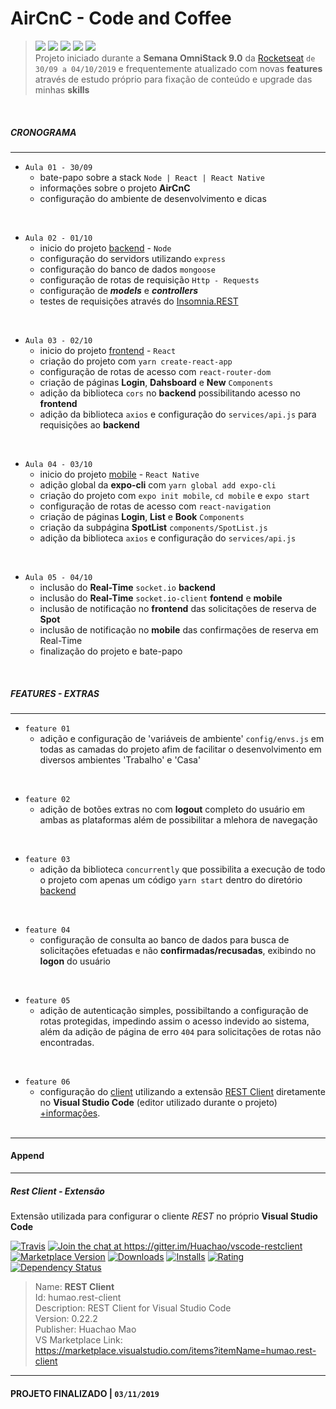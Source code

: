 # AirCnC - Code and Coffee
> ![](https://img.shields.io/github/stars/williamjesusti/semanaomnistack9.svg) 
![](https://img.shields.io/github/forks/williamjesusti/semanaomnistack9.svg) 
![](https://img.shields.io/github/tag/williamjesusti/semanaomnistack9.svg) 
![](https://img.shields.io/github/release/williamjesusti/semanaomnistack9.svg) 
![](https://img.shields.io/github/issues/williamjesusti/semanaomnistack9.svg)<br>
Projeto iniciado durante a **Semana OmniStack 9.0** da [Rocketseat](https://rocketseat.com.br/) `de 30/09 a 04/10/2019` e frequentemente atualizado com novas **features** através de estudo próprio para fixação de conteúdo e upgrade das minhas **skills**
<br>

##### CRONOGRAMA
------------
- `Aula 01 - 30/09`
  - bate-papo sobre a stack `Node | React | React Native`
  - informações sobre o projeto **AirCnC**
  - configuração do ambiente de desenvolvimento e dicas
<br>

- `Aula 02 - 01/10`
  - inicio do projeto [backend](./backend) - `Node`
  - configuração do servidors utilizando `express`
  - configuração do banco de dados `mongoose`
  - configuração de rotas de requisição `Http - Requests`
  - configuração de ***models*** e ***controllers***
  - testes de requisições através do [Insomnia.REST](https://insomnia.rest/)
<br>

- `Aula 03 - 02/10`
  - inicio do projeto [frontend](./frontend) - `React`
  - criação do projeto com `yarn create-react-app`
  - configuração de rotas de acesso com `react-router-dom`
  - criação de páginas **Login**, **Dahsboard** e **New** `Components`
  - adição da biblioteca `cors` no **backend** possibilitando acesso no **frontend**
  - adição da biblioteca `axios` e configuração do `services/api.js` para requisições ao **backend**
<br>

- `Aula 04 - 03/10`
  - inicio do projeto [mobile](./mobile) -  `React Native`
  - adição global da **expo-cli** com `yarn global add expo-cli`
  - criação do projeto com `expo init mobile`, `cd mobile` e `expo start`
  - configuração de rotas de acesso com `react-navigation`
  - criação de páginas **Login**, **List** e **Book** `Components`
  - criação da subpágina **SpotList** `components/SpotList.js`
  - adição da biblioteca `axios` e configuração do `services/api.js`
<br>

- `Aula 05 - 04/10`
  - inclusão do **Real-Time** `socket.io` **backend**
  - inclusão do **Real-Time** `socket.io-client` **fontend** e **mobile**
  - inclusão de notificação no **frontend** das solicitações de reserva de **Spot**
  - inclusão de notificação no **mobile** das confirmações de reserva em Real-Time
  - finalização do projeto e bate-papo
<br>


##### FEATURES - EXTRAS
------------
- `feature 01`
  - adição e configuração de 'variáveis de ambiente' `config/envs.js` em todas as camadas do projeto afim de facilitar o desenvolvimento em diversos ambientes 'Trabalho' e 'Casa'
<br>

- `feature 02`
  - adição de botões extras no com **logout** completo do usuário em ambas as plataformas além de possibilitar a mlehora de navegação
<br>

- `feature 03`
  - adição da biblioteca `concurrently` que possibilita a execução de todo o projeto com apenas um código `yarn start` dentro do diretório [backend](./backend)
<br>

- `feature 04`
  - configuração de consulta ao banco de dados para busca de solicitações efetuadas e não **confirmadas/recusadas**, exibindo no **logon** do usuário
<br>

- `feature 05`
  - adição de autenticação simples, possibiltando a configuração de rotas protegidas, impedindo assim o acesso indevido ao sistema, além da adição de página de erro `404` para solicitações de rotas não encontradas.
<br>

- `feature 06`
  - configuração do [client](./client) utilizando a extensão [REST Client](https://marketplace.visualstudio.com/items?itemName=humao.rest-client) diretamente no **Visual Studio Code** (editor utilizado durante o projeto) [+informações](#append).
<br><br>

------------
#### Append
------------
##### Rest Client - Extensão
Extensão utilizada para configurar o cliente *REST* no próprio **Visual Studio Code**
<p><a href="https://travis-ci.org/Huachao/vscode-restclient/" target="_blank" rel="noreferrer noopener"><img src="https://travis-ci.org/Huachao/vscode-restclient.svg?branch=master" alt="Travis"></a> <a href="https://gitter.im/Huachao/vscode-restclient?utm_source=badge&amp;utm_medium=badge&amp;utm_campaign=pr-badge&amp;utm_content=badge" target="_blank" rel="noreferrer noopener"><img src="https://badges.gitter.im/Huachao/vscode-restclient.svg" alt="Join the chat at https://gitter.im/Huachao/vscode-restclient"></a> <a href="https://marketplace.visualstudio.com/items?itemName=humao.rest-client" target="_blank" rel="noreferrer noopener"><img src="https://vsmarketplacebadge.apphb.com/version-short/humao.rest-client.svg" alt="Marketplace Version"></a> <a href="https://marketplace.visualstudio.com/items?itemName=humao.rest-client" target="_blank" rel="noreferrer noopener"><img src="https://vsmarketplacebadge.apphb.com/downloads/humao.rest-client.svg" alt="Downloads"></a> <a href="https://marketplace.visualstudio.com/items?itemName=humao.rest-client" target="_blank" rel="noreferrer noopener"><img src="https://vsmarketplacebadge.apphb.com/installs/humao.rest-client.svg" alt="Installs"></a> <a href="https://marketplace.visualstudio.com/items?itemName=humao.rest-client" target="_blank" rel="noreferrer noopener"><img src="https://vsmarketplacebadge.apphb.com/rating/humao.rest-client.svg" alt="Rating"></a> <a href="https://david-dm.org/Huachao/vscode-restclient" target="_blank" rel="noreferrer noopener"><img src="https://david-dm.org/Huachao/vscode-restclient.svg" alt="Dependency Status"></a></p>

> Name: **REST Client** <br>
> Id: humao.rest-client <br>
> Description: REST Client for Visual Studio Code <br>
> Version: 0.22.2 <br>
> Publisher: Huachao Mao <br>
> VS Marketplace Link: <br>
> https://marketplace.visualstudio.com/items?itemName=humao.rest-client <br>

------------

#### PROJETO FINALIZADO | `03/11/2019`
